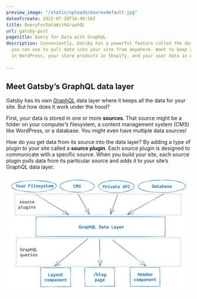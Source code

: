 ```yaml
---
preview_image: "/static/uploads/maxresdefault.jpg"
dateofcreate: 2022-07-20T16:49:56Z
title: QueryForDataWithGraphQL
url: gatsby-post
pagetitle: Query for Data with GraphQL
description: Conveniently, Gatsby has a powerful feature called the data layer that
  you can use to pull data into your site from anywhere. Want to keep your blog posts
  in WordPress, your store products in Shopify, and your user data in Airtable?

---
```

## Meet Gatsby’s GraphQL data layer

Gatsby has its own [GraphQL](https://graphql.org/) data layer where it keeps all the data for your site. But how does it work under the hood?

First, your data is stored in one or more **sources**. That source might be a folder on your computer’s filesystem, a content management system (CMS) like WordPress, or a database. You might even have multiple data sources!

How do you get data from its source into the data layer? By adding a type of plugin to your site called a **source plugin**. Each source plugin is designed to communicate with a specific source. When you build your site, each source plugin pulls data from its particular source and adds it to your site’s GraphQL data layer.

![](/static/uploads/data-layer.png)